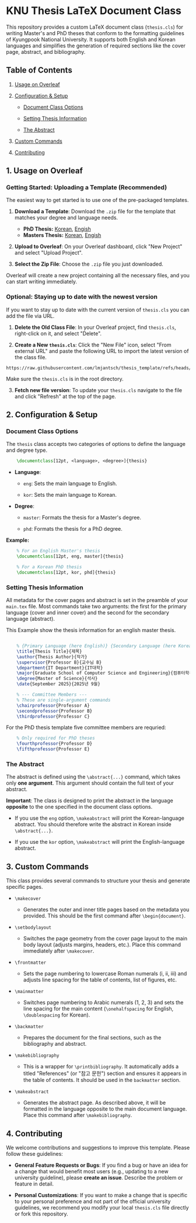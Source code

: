 # KNU Thesis LaTeX Document Class

This repository provides a custom LaTeX document class (`thesis.cls`) for writing Master's and PhD theses that conform to the formatting guidelines of Kyungpook National University. It supports both English and Korean languages and simplifies the generation of required sections like the cover page, abstract, and bibliography.


## Table of Contents

1. [Usage on Overleaf](#1-usage-on-overleaf)

2. [Configuration & Setup](#2-configuration-&-setup)

   - [Document Class Options](#document-class-options)

   - [Setting Thesis Information](#setting-thesis-information)

   - [The Abstract](#the-abstract)

3. [Custom Commands](#3-custom-commands)

4. [Contributing](#4-contributing)



## 1. Usage on Overleaf

### Getting Started: Uploading a Template (Recommended)

The easiest way to get started is to use one of the pre-packaged templates.

1. **Download a Template**: Download the `.zip` file for the template that matches your degree and language needs.

   - **PhD Thesis:** [Korean](https://github.com/lmjantsch/thesis_template/edit/main/README.md), [Engish]()
   - **Masters Thesis:** [Korean](), [Engish]()

2. **Upload to Overleaf**: On your Overleaf dashboard, click "New Project" and select "Upload Project".

3. **Select the Zip File**: Choose the `.zip` file you just downloaded.

Overleaf will create a new project containing all the necessary files, and you can start writing immediately.


### Optional: Staying up to date with the newest version

If you want to stay up to date with the current version of `thesis.cls` you can add the file via URL.

1. **Delete the Old Class File**: In your Overleaf project, find `thesis.cls`, right-click on it, and select "Delete".

2. **Create a New `thesis.cls`**: Click the "New File" icon, select "From external URL" and paste the following URL to import the latest version of the class file.

```
https://raw.githubusercontent.com/lmjantsch/thesis_template/refs/heads/main/thesis.cls
```
Make sure the `thesis.cls` is in the root directory.

3. **Fetch new file version**: To update your `thesis.cls` navigate to the file and click "Refresh" at the top of the page.

## 2. Configuration & Setup

### Document Class Options

The `thesis` class accepts two categories of options to define the language and degree type.

```latex
    \documentclass[12pt, <language>, <degree>]{thesis}
```

- **Language**:

  - `eng`: Sets the main language to English.

  - `kor`: Sets the main language to Korean.

- **Degree**:

  - `master`: Formats the thesis for a Master's degree.

  - `phd`: Formats the thesis for a PhD degree.

**Example:**

```latex
    % For an English Master's thesis
    \documentclass[12pt, eng, master]{thesis}

    % For a Korean PhD thesis
    \documentclass[12pt, kor, phd]{thesis}
```

### Setting Thesis Information

All metadata for the cover pages and abstract is set in the preamble of your `main.tex` file. Most commands take two arguments: the first for the primary language (cover and inner cover) and the second for the secondary language (abstract).

This Example show the thesis information for an english master thesis.
```latex

    % {Primary Language (here English)} {Secondary Language (here Korean)}
    \title{Thesis Title}{제목}
    \author{Thesis Author}{작가}
    \supervisor{Professor B}{교수님 B}
    \department{IT Department}{IT대학}
    \major{Graduate School of Computer Science and Engineering}{컴퓨터학부 대학원}
    \degree{Master of Science}{석사}
    \date{September 2025}{2025년 9월}

    % --- Committee Members ---
    % These are single-argument commands
    \chairprofessor{Professor A}
    \secondprofessor{Professor B}
    \thirdprofessor{Professor C}
```
For the PhD thesis template five committee members are requried:
```latex
    % Only required for PhD theses
    \fourthprofessor{Professor D} 
    \fifthprofessor{Professor E}
```

### The Abstract

The abstract is defined using the `\abstract{...}` command, which takes only **one argument**. This argument should contain the full text of your abstract.

**Important**: The class is designed to print the abstract in the language **opposite** to the one specified in the document class options.

- If you use the `eng` option, `\makeabstract` will print the Korean-language abstract. You should therefore write the abstract in Korean inside `\abstract{...}`.

- If you use the `kor` option, `\makeabstract` will print the English-language abstract.


## 3. Custom Commands

This class provides several commands to structure your thesis and generate specific pages.

- `\makecover`

  - Generates the outer and inner title pages based on the metadata you provided. This should be the first command after `\begin{document}`.

- `\setbodylayout`

  - Switches the page geometry from the cover page layout to the main body layout (adjusts margins, headers, etc.). Place this command immediately after `\makecover`.

- `\frontmatter`

  - Sets the page numbering to lowercase Roman numerals (i, ii, iii) and adjusts line spacing for the table of contents, list of figures, etc.

- `\mainmatter`

  - Switches page numbering to Arabic numerals (1, 2, 3) and sets the line spacing for the main content (`\onehalfspacing` for English, `\doublespacing` for Korean).

- `\backmatter`

  - Prepares the document for the final sections, such as the bibliography and abstract.

- `\makebibliography`

  - This is a wrapper for `\printbibliography`. It automatically adds a titled "References" (or "참고 문헌") section and ensures it appears in the table of contents. It should be used in the `backmatter` section.

- `\makeabstract`

  - Generates the abstract page. As described above, it will be formatted in the language opposite to the main document language. Place this command after `\makebibliography`.


## 4. Contributing

We welcome contributions and suggestions to improve this template. Please follow these guidelines:

- **General Feature Requests or Bugs**: If you find a bug or have an idea for a change that would benefit most users (e.g., updating to a new university guideline), please **create an issue**. Describe the problem or feature in detail.

- **Personal Customizations**: If you want to make a change that is specific to your personal preference and not part of the official university guidelines, we recommend you modify your local `thesis.cls` file directly or fork this repository.
